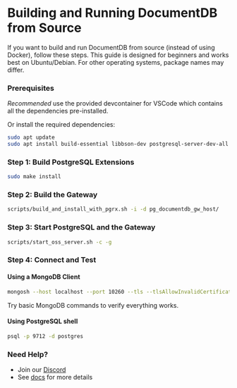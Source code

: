 # Building and Running DocumentDB from Source

If you want to build and run DocumentDB from source (instead of using Docker), follow these steps. This guide is designed for beginners and works best on Ubuntu/Debian. For other operating systems, package names may differ.

### Prerequisites

*Recommended* use the provided devcontainer for VSCode which contains all the dependencies pre-installed.

Or install the required dependencies:

```bash
sudo apt update
sudo apt install build-essential libbson-dev postgresql-server-dev-all pkg-config rustc cargo
```

### Step 1: Build PostgreSQL Extensions

```bash
sudo make install
```

### Step 2: Build the Gateway

```bash
scripts/build_and_install_with_pgrx.sh -i -d pg_documentdb_gw_host/
```

### Step 3: Start PostgreSQL and the Gateway

```bash
scripts/start_oss_server.sh -c -g
```

### Step 4: Connect and Test

#### Using a MongoDB Client

```bash
mongosh --host localhost --port 10260 --tls --tlsAllowInvalidCertificates -u docdb_user -p Admin100
```

Try basic MongoDB commands to verify everything works.

#### Using PostgreSQL shell

```bash
psql -p 9712 -d postgres
```

### Need Help?

- Join our [Discord](https://discord.gg/vH7bYu524D)
- See [docs](https://documentdb.io/docs) for more details
